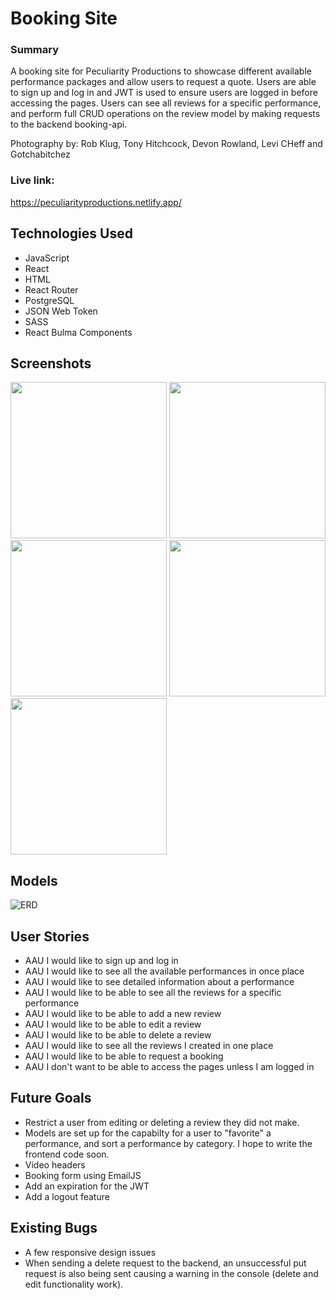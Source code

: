 # Booking Site 

### Summary 

A booking site for Peculiarity Productions to showcase different available performance packages and allow users to request a quote.  Users are able to sign up and log in and JWT is used to ensure users are logged in before accessing the pages. Users can see all reviews for a specific performance, and perform full CRUD operations on the review model by making requests to the backend booking-api. 

Photography by: Rob Klug, Tony Hitchcock, Devon Rowland, Levi CHeff and Gotchabitchez

### Live link:
https://peculiarityproductions.netlify.app/

## Technologies Used

- JavaScript
- React
- HTML
- React Router 
- PostgreSQL
- JSON Web Token
- SASS
- React Bulma Components

## Screenshots 

<img src="https://i.imgur.com/CY5xkxE.png" width="250"> 
<img src="https://i.imgur.com/fn6RivM.png" width="250"> 
<img src="https://i.imgur.com/tfDG5w1.png" width="250">
<img src="https://i.imgur.com/wcgnAvZ.png" width="250"> 
<img src="https://i.imgur.com/pV0KjAP.png" width="250"> 

## Models

<img src='https://i.imgur.com/TkhUQi0.png' alt='ERD'>

## User Stories 

- AAU I would like to sign up and log in 
- AAU I would like to see all the available performances in once place
- AAU I would like to see detailed information about a performance 
- AAU I would like to be able to see all the reviews for a specific performance
- AAU I would like to be able to add a new review
- AAU I would like to be able to edit a review
- AAU I would like to be able to delete a review 
- AAU I would like to see all the reviews I created in one place 
- AAU I would like to be able to request a booking 
- AAU I don't want to be able to access the pages unless I am logged in 

## Future Goals 

- Restrict a user from editing or deleting a review they did not make. 
- Models are set up for the capabilty for a user to "favorite" a performance, and sort a performance by category. I hope to write the frontend code soon.
- Video headers
- Booking form using EmailJS
- Add an expiration for the JWT
- Add a logout feature 

## Existing Bugs

- A few responsive design issues 
- When sending a delete request to the backend, an unsuccessful put request is also being sent causing a warning in the console (delete and edit functionality work). 



